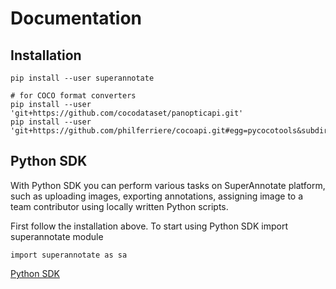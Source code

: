 # Documentation

## Installation

    pip install --user superannotate

    # for COCO format converters
    pip install --user 'git+https://github.com/cocodataset/panopticapi.git'
    pip install --user 'git+https://github.com/philferriere/cocoapi.git#egg=pycocotools&subdirectory=PythonAPI'


## Python SDK

With Python SDK you can perform various tasks on SuperAnnotate platform, such as uploading images,
exporting annotations, assigning image to a team contributor using locally written Python scripts.

First follow the installation above. To start using Python SDK import
superannotate module

    import superannotate as sa

[Python SDK](README_sdk.md)

